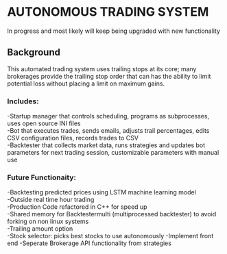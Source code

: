 # AUTONOMOUS TRADING SYSTEM
In progress and most likely will keep being upgraded with new functionality
## Background
This automated trading system uses trailing stops at its core; many brokerages provide the trailing stop order that can has the ability to limit potential loss without placing a limit on maximum gains.

### Includes:
-Startup manager that controls scheduling, programs as subprocesses, uses open source INI files  
-Bot that executes trades, sends emails, adjusts trail percentages, edits CSV configuration files, records trades to CSV  
-Backtester that collects market data, runs strategies and updates bot parameters for next trading session, customizable parameters with manual use  

### Future Functionaity:
-Backtesting predicted prices using LSTM machine learning model  
-Outside real time hour trading  
-Production Code refactored in C++ for speed up  
-Shared memory for Backtestermulti (multiprocessed backtester) to avoid forking on non linux systems  
-Trailing amount option  
-Stock selector: picks best stocks to use autonomously
-Implement front end
-Seperate Brokerage API functionality from strategies

<!-- For example:

Lets say we own stock X at $10, we would like to manage our downside risk and so we place a trailing stop sell order at 3%. If the stock falls 3% from the highest point

Additionally, most brokerages let this execution work server side, so you do not have to constantly have a



-risks and best type of things to trade ( high volume) since mkt order
-How the system works - all pieces
-Setup, correct path, ibapi, ibcontroller, config files
![1_9mxrTAU5LQg2Qos4zG6c-Q](https://user-images.githubusercontent.com/99143120/167326914-ce75de56-851e-42a1-92bb-38984915e8cf.png)
 -->
